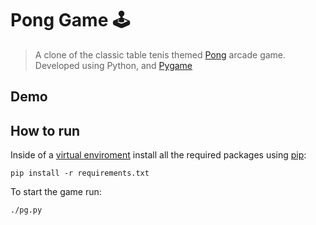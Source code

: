 # Pong Game 🕹️

> A clone of the classic table tenis themed [Pong](https://en.wikipedia.org/wiki/Pong) arcade game. Developed using Python, and [Pygame](https://github.com/pygame/pygame)

## Demo 


## How to run
Inside of a [virtual enviroment](https://docs.python.org/3/library/venv.html) install all the required packages using [pip](https://github.com/pypa/pip):
```
pip install -r requirements.txt
```

To start the game run:
```
./pg.py 
```